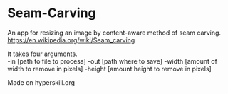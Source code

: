 # Seam-Carving
An app for resizing an image by content-aware method of seam carving.  
https://en.wikipedia.org/wiki/Seam_carving

It takes four arguments.  
-in [path to file to process] -out [path where to save] -width [amount of width to remove in pixels] -height [amount height to remove in pixels]  

Made on hyperskill.org
